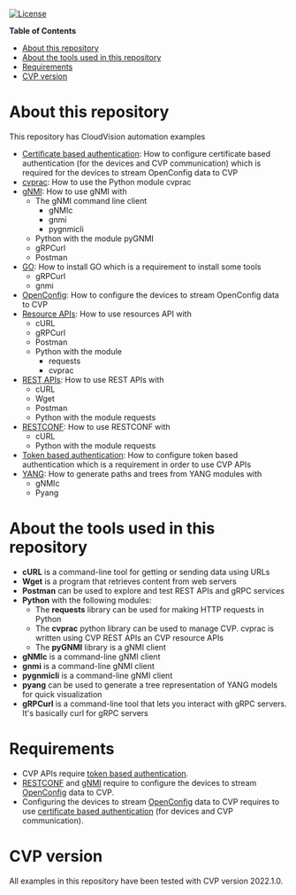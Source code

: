 [![License](https://img.shields.io/badge/license-Apache%202.0-brightgreen.svg)](https://github.com/ksator/cloudvision-automation/blob/master/LICENSE)

**Table of Contents**

- [About this repository](#about-this-repository)
- [About the tools used in this repository](#about-the-tools-used-in-this-repository)
- [Requirements](#requirements)
- [CVP version](#cvp-version)

# About this repository

This repository has CloudVision automation examples

- [Certificate based authentication](Certificate%20based%20authentication): How to configure certificate based authentication (for the devices and CVP communication) which is required for the devices to stream OpenConfig data to CVP
- [cvprac](cvprac/): How to use the Python module cvprac
- [gNMI](gNMI/): How to use gNMI with
  - The gNMI command line client
    - gNMIc
    - gnmi
    - pygnmicli  
  - Python with the module pyGNMI
  - gRPCurl
  - Postman
- [GO](GO.md): How to install GO which is a requirement to install some tools
  - gRPCurl
  - gnmi
- [OpenConfig](OpenConfig/): How to configure the devices to stream OpenConfig data to CVP
- [Resource APIs](Resource%20APIs/): How to use resources API with
  - cURL
  - gRPCurl
  - Postman
  - Python with the module
    - requests
    - cvprac
- [REST APIs](REST%20APIs/): How to use REST APIs with
  - cURL
  - Wget
  - Postman
  - Python with the module requests
- [RESTCONF](RESTCONF/): How to use RESTCONF with
  - cURL
  - Python with the module requests
- [Token based authentication](Token%20based%20authentication/): How to configure token based authentication which is a requirement in order to use CVP APIs
- [YANG](YANG/): How to generate paths and trees from YANG modules with
  - gNMIc
  - Pyang

# About the tools used in this repository

- **cURL** is a command-line tool for getting or sending data using URLs
- **Wget** is a program that retrieves content from web servers
- **Postman** can be used to explore and test REST APIs and gRPC services
- **Python** with the following modules:
  - The **requests** library can be used for making HTTP requests in Python
  - The **cvprac** python library can be used to manage CVP. cvprac is written using CVP REST APIs an CVP resource APIs
  - The **pyGNMI** library is a gNMI client
- **gNMIc** is a command-line gNMI client
- **gnmi** is a command-line gNMI client
- **pygnmicli** is a command-line gNMI client
- **pyang** can be used to generate a tree representation of YANG models for quick visualization
- **gRPCurl** is a command-line tool that lets you interact with gRPC servers. It's basically curl for gRPC servers  

# Requirements

- CVP APIs require [token based authentication](Token%20based%20authentication).  
- [RESTCONF](RESTCONF) and [gNMI](gNMI) require to configure the devices to stream [OpenConfig](OpenConfig) data to CVP.  
- Configuring the devices to stream [OpenConfig](OpenConfig) data to CVP requires to use [certificate based authentication](Certificate%20based%20authentication/) (for devices and CVP communication).
  
# CVP version

All examples in this repository have been tested with CVP version 2022.1.0.
